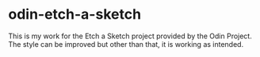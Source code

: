 # odin-etch-a-sketch
This is my work for the Etch a Sketch project provided by the Odin Project. 
The style can be improved but other than that, it is working as intended.